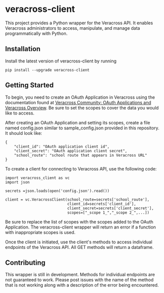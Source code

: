 # veracross-client

This project provides a Python wrapper for the Veracross API. It enables Veracross administrators to access, manipulate, and manage data programmatically with Python.

## Installation

Install the latest version of veracross-client by running

```
pip install --upgrade veracross-client
```

## Getting Started

To begin, you need to create an OAuth Application in Veracross using the documentation found at [Veracross Community: OAuth Applications and Veracross Overview](https://community.veracross.com/s/article/OAuth-Applications-and-Veracross-Overview). Be sure to set the scopes to cover the data you would like to access.

After creating an OAuth Application and setting its scopes, create a file named config.json similar to sample_config.json provided in this repository. It should look like:

```
{
    "client_id": "OAuth application client id",
    "client_secret": "OAuth application client secret",
    "school_route": "school route that appears in Veracross URL"
}

```

To create a client for connecting to Veracross API, use the following code:

```
import veracross_client as vc
import json

secrets =json.loads(open('config.json').read())

client = vc.VeracrossClient(school_route=secrets['school_route'],
                            client_id=secrets['client_id'],
                            client_secret=secrets['client_secret'],
                            scopes=["_scope 1_","_scope 2_",...])
```

Be sure to replace the list of scopes with the scopes added to the OAuth Application. The veracross-client wrapper will return an error if a function with inappropriate scopes is used.

Once the client is initiated, use the client's methods to access individual endpoints of the Veracross API. All GET methods will return a dataframe.

## Contributing

This wrapper is still in development. Methods for individual endpoints are not guaranteed to work. Please post issues with the name of the method that is not working along with a description of the error being encountered.
